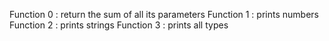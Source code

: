 Function 0 : return the sum of all its parameters
Function 1 : prints numbers
Function 2 : prints strings
Function 3 : prints all types
